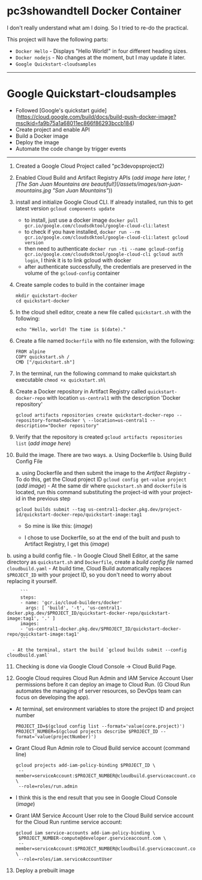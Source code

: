 # pc3showandtell Docker Container

I don't really understand what am I doing. So I tried to re-do the practical.

This project will have the following parts:
- `Docker Hello` - Displays "Hello World!" in four different heading sizes.
- `Docker nodejs` - No changes at the moment, but I may update it later.
- `Google Quickstart-cloudsamples`

<hr />

# Google Quickstart-cloudsamples

- Followed [Google's quickstart guide] (https://cloud.google.com/build/docs/build-push-docker-image?msclkid=fa9b75a1a68011ec866f86293bccb184)
- Create project and enable API
- Build a Docker image
- Deploy the image
- Automate the code change by trigger events

<hr />

1. Created a Google Cloud Project called "pc3devopsproject2)
2. Enabled Cloud Build and Artifact Registry APIs (*add image here later, ![The San Juan Mountains are beautiful!](/assets/images/san-juan-mountains.jpg "San Juan Mountains"*))
3. install and initialize Google Cloud CLI. If already installed, run this to get latest version `gcloud components update`
   - to install, just use a docker image `docker pull gcr.io/google.com/cloudsdktool/google-cloud-cli:latest`
   - to check if you have installed, `docker run --rm gcr.io/google.com/cloudsdktool/google-cloud-cli:latest gcloud version`
   - then need to authenticate `docker run -ti --name gcloud-config gcr.io/google.com/cloudsdktool/google-cloud-cli gcloud auth login`, I think it is to link gcloud with docker
   - after authenticate successfully, the credentials are preserved in the volume of the `gcloud-config` container

4. Create sample codes to build in the container image
   ```
   mkdir quickstart-docker
   cd quickstart-docker
   ```

5. In the cloud shell editor, create a new file called `quickstart.sh` with the following:

   ```
   echo "Hello, world! The time is $(date)."
   ```
   
6. Create a file named `Dockerfile` with no file extension, with the following:

   ```
   FROM alpine
   COPY quickstart.sh /
   CMD ["/quickstart.sh"]
   ```

7. In the terminal, run the following command to make quickstart.sh executable `chmod +x quickstart.sh`\

8. Create a Docker repository in Artifact Registry called `quickstart-docker-repo` with location `us-central1` with the description 'Docker repository'

   ```
   gcloud artifacts repositories create quickstart-docker-repo --repository-format=docker \ --location=us-central1 --description="Docker repository"
   ```

9. Verify that the repository is created `gcloud artifacts repositories list` (*add image here*)
10. Build the image. There are two ways.
    a. Using Dockerfile
    b. Using Build Config File

    a. using Dockerfile and then submit the image to the *Artifact Registry*
         - To do this, get the Cloud project ID `gcloud config get-value project` (*add image*)
         - At the same dir where `quickstart.sh` and `dockerfile` is located, run this command substituting the project-id with your project-id in the previous step
   
      ```
      gcloud builds submit --tag us-central1-docker.pkg.dev/project-id/quickstart-docker-repo/quickstart-image:tag1
      ```

    - So mine is like this: (*image*)
      
    - I chose to use Dockerfile, so at the end of the built and push to Artifact Registry, I get this (*image*)

   b. using a build config file.
      - In Google Cloud Shell Editor, at the same directory as `quickstart.sh` and `Dockerfile`, create a *build config file* named `cloudbuild.yaml`
      - At build time, Cloud Build automatically replaces `$PROJECT_ID` with your project ID, so you don't need to worry about replacing it yourself.
      
         ```
         steps:
         - name: 'gcr.io/cloud-builders/docker'
           args: [ 'build', '-t', 'us-central1-docker.pkg.dev/$PROJECT_ID/quickstart-docker-repo/quickstart-image:tag1', '.' ]
         images:
         - 'us-central1-docker.pkg.dev/$PROJECT_ID/quickstart-docker-repo/quickstart-image:tag1'
         ```

      - At the terminal, start the build `gcloud builds submit --config cloudbuild.yaml`
      
11. Checking is done via Google Cloud Console -> Cloud Build Page.
 
12. Google Cloud requires Cloud Run Admin and IAM Service Account User permissions before it can deploy an image to Cloud Run. (G Cloud Run automates the managing of server resources, so DevOps team can focus on developing the app).

   - At terminal, set environment variables to store the project ID and project number
   
      ```
      PROJECT_ID=$(gcloud config list --format='value(core.project)')
      PROJECT_NUMBER=$(gcloud projects describe $PROJECT_ID --format='value(projectNumber)')
      ```

   - Grant Cloud Run Admin role to Cloud Build service account (command line)
   
      ```
      gcloud projects add-iam-policy-binding $PROJECT_ID \
       --member=serviceAccount:$PROJECT_NUMBER@cloudbuild.gserviceaccount.com \
       --role=roles/run.admin
      ```
   
   - I think this is the end result that you see in Google Cloud Console
   (*image*)
   
   - Grant IAM Service Account User role to the Cloud Build service account for the Cloud Run runtime service account:
   
      ```
      gcloud iam service-accounts add-iam-policy-binding \
       $PROJECT_NUMBER-compute@developer.gserviceaccount.com \
       --member=serviceAccount:$PROJECT_NUMBER@cloudbuild.gserviceaccount.com \
       --role=roles/iam.serviceAccountUser
      ```
   
13. Deploy a prebuilt image




 

